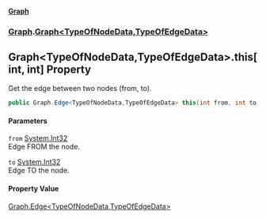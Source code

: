 #### [Graph](./A:\Visualstudioproject\GraphGit\docs.md 'A:\Visual studio project\GraphGit\docs')
### [Graph](./Graph.md 'Graph').[Graph&lt;TypeOfNodeData,TypeOfEdgeData&gt;](./Graph-Graph-TypeOfNodeData_TypeOfEdgeData-.md 'Graph.Graph&lt;TypeOfNodeData,TypeOfEdgeData&gt;')
## Graph&lt;TypeOfNodeData,TypeOfEdgeData&gt;.this[int, int] Property
Get the edge between two nodes (from, to).  
```csharp
public Graph.Edge<TypeOfNodeData,TypeOfEdgeData> this[int from, int to] { get; }
```
#### Parameters
<a name='Graph-Graph-TypeOfNodeData_TypeOfEdgeData--this-int_int--from'></a>
`from` [System.Int32](https://docs.microsoft.com/en-us/dotnet/api/System.Int32 'System.Int32')  
Edge FROM the node.  
  
<a name='Graph-Graph-TypeOfNodeData_TypeOfEdgeData--this-int_int--to'></a>
`to` [System.Int32](https://docs.microsoft.com/en-us/dotnet/api/System.Int32 'System.Int32')  
Edge TO the node.  
  
#### Property Value
[Graph.Edge&lt;](./Graph-Edge-T_R-.md 'Graph.Edge&lt;T,R&gt;')[TypeOfNodeData](./Graph-Graph-TypeOfNodeData_TypeOfEdgeData-.md#Graph-Graph-TypeOfNodeData_TypeOfEdgeData--TypeOfNodeData 'Graph.Graph&lt;TypeOfNodeData,TypeOfEdgeData&gt;.TypeOfNodeData')[,](./Graph-Edge-T_R-.md 'Graph.Edge&lt;T,R&gt;')[TypeOfEdgeData](./Graph-Graph-TypeOfNodeData_TypeOfEdgeData-.md#Graph-Graph-TypeOfNodeData_TypeOfEdgeData--TypeOfEdgeData 'Graph.Graph&lt;TypeOfNodeData,TypeOfEdgeData&gt;.TypeOfEdgeData')[&gt;](./Graph-Edge-T_R-.md 'Graph.Edge&lt;T,R&gt;')  
